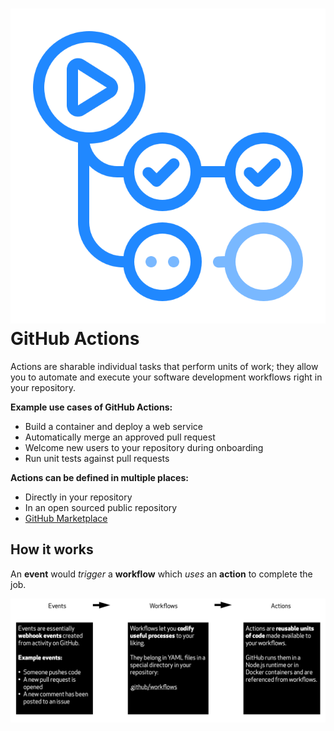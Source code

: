 # ![actions](img/actions.png ':size=5%') GitHub Actions

Actions are sharable individual tasks that perform units of work; they allow you to automate and execute your software development workflows right in your repository.

**Example use cases of GitHub Actions:**

- Build a container and deploy a web service
- Automatically merge an approved pull request
- Welcome new users to your repository during onboarding
- Run unit tests against pull requests

**Actions can be defined in multiple places:**

- Directly in your repository
- In an open sourced public repository
- [GitHub Marketplace](https://github.com/marketplace?type=actions)

## How it works

An **event** would _trigger_ a **workflow** which _uses_ an **action** to complete the job.

![actions-components](img/actions-components.png)
